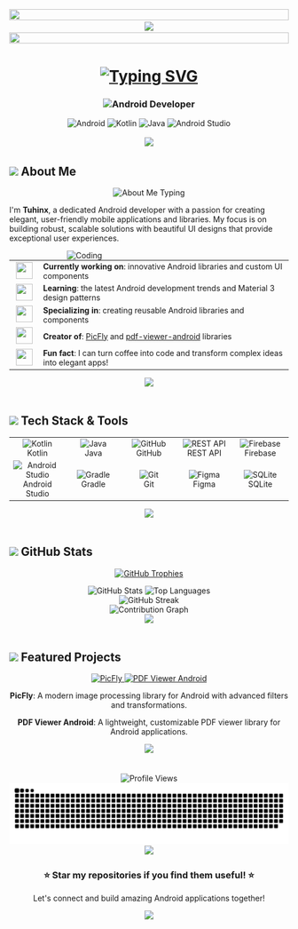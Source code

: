 <div align="center">
  <img src="https://i.imgur.com/dBaSKWF.gif" height="20" width="100%">
  <img src="https://user-images.githubusercontent.com/74038190/212284158-e840e285-664b-44d7-b79b-e264b5e54825.gif" width="400"/>
  <img src="https://i.imgur.com/dBaSKWF.gif" height="20" width="100%">
</div>

<h1 align="center">
  <a href="https://git.io/typing-svg">
    <img src="https://readme-typing-svg.demolab.com?font=Righteous&size=40&duration=4000&pause=1000&center=true&vCenter=true&random=false&width=500&height=70&lines=Hi+There!+%F0%9F%91%8B;I'm+Tuhinx;Android+Developer;App+%26+Library+Creator" alt="Typing SVG" />
  </a>
</h1>

<h3 align="center">
  <img src="https://img.shields.io/badge/Passionate_Android_Developer-3DDC84?style=for-the-badge&logo=android&logoColor=white" alt="Android Developer" />
</h3>

<div align="center">
  <img src="https://img.shields.io/badge/Android-3DDC84?style=for-the-badge&logo=android&logoColor=white" alt="Android" />
  <img src="https://img.shields.io/badge/Kotlin-0095D5?style=for-the-badge&logo=kotlin&logoColor=white" alt="Kotlin" />
  <img src="https://img.shields.io/badge/Java-ED8B00?style=for-the-badge&logo=java&logoColor=white" alt="Java" />
  <img src="https://img.shields.io/badge/Android_Studio-3DDC84?style=for-the-badge&logo=android-studio&logoColor=white" alt="Android Studio" />
</div>

<br/>

<div align="center">
  <img src="https://user-images.githubusercontent.com/73097560/115834477-dbab4500-a447-11eb-908a-139a6edaec5c.gif">
</div>

## <img src="https://media2.giphy.com/media/QssGEmpkyEOhBCb7e1/giphy.gif?cid=ecf05e47a0n3gi1bfqntqmob8g9aid1oyj2wr3ds3mg700bl&rid=giphy.gif" width="25"> About Me

<div align="center">
  <img src="https://readme-typing-svg.demolab.com?font=Fira+Code&size=24&duration=4000&pause=1000&color=F75C7E&center=true&vCenter=true&width=600&height=50&lines=Android+Developer+%7C+UI%2FUX+Enthusiast;Library+Creator+%7C+Problem+Solver;Turning+Ideas+into+Beautiful+Apps" alt="About Me Typing" />
</div>

<div>

  <p align="left" style="margin-right: 20px;">
    I'm <b>Tuhinx</b>, a dedicated Android developer with a passion for creating elegant, user-friendly mobile applications and libraries. My focus is on building robust, scalable solutions with beautiful UI designs that provide exceptional user experiences.
  </p>

  <div align="left">
      <img align="right" alt="Coding" width="400" src="https://cdn.dribbble.com/users/730703/screenshots/6581243/avento.gif">
    <table border="0">
      <tr>
        <td width="40" align="center">
          <img src="https://media.giphy.com/media/juua9i2c2fA0AIp2iq/giphy.gif" width="30" height="30">
        </td>
        <td>
          <b>Currently working on</b>: innovative Android libraries and custom UI components
        </td>
      </tr>
      <tr>
        <td width="40" align="center">
          <img src="https://media.giphy.com/media/1GEATImIxEXVR79Dhk/giphy.gif" width="30" height="30">
        </td>
        <td>
          <b>Learning</b>: the latest Android development trends and Material 3 design patterns
        </td>
      </tr>
      <tr>
        <td width="40" align="center">
          <img src="https://media.giphy.com/media/uhQuegHFqkVYuFMXMQ/giphy.gif" width="30" height="30">
        </td>
        <td>
          <b>Specializing in</b>: creating reusable Android libraries and components
        </td>
      </tr>
      <tr>
        <td width="40" align="center">
          <img src="https://media.giphy.com/media/Y4bzv6DYbYzy8jDnoW/giphy.gif" width="30" height="30">
        </td>
        <td>
          <b>Creator of</b>: <a href="https://github.com/Tuhinx/PicFly">PicFly</a> and <a href="https://github.com/Tuhinx/pdf-viewer-android">pdf-viewer-android</a> libraries
        </td>
      </tr>
      <tr>
        <td width="40" align="center">
          <img src="https://media.giphy.com/media/bn7hlyp0Cmcg0/giphy.gif" width="30" height="30">
        </td>
        <td>
          <b>Fun fact</b>: I can turn coffee into code and transform complex ideas into elegant apps!
        </td>
      </tr>
    </table>
  </div>
</div>

<div align="center">
  <img src="https://user-images.githubusercontent.com/73097560/115834477-dbab4500-a447-11eb-908a-139a6edaec5c.gif">
</div>

<br/>

## <img src="https://media2.giphy.com/media/QssGEmpkyEOhBCb7e1/giphy.gif?cid=ecf05e47a0n3gi1bfqntqmob8g9aid1oyj2wr3ds3mg700bl&rid=giphy.gif" width="25"> Tech Stack & Tools

<table align="center">
  <tr>
    <td align="center" width="96">
      <img src="https://skillicons.dev/icons?i=kotlin" alt="Kotlin" width="65" height="65" />
      <br>Kotlin
    </td>
    <td align="center" width="96">
      <img src="https://techstack-generator.vercel.app/java-icon.svg" alt="Java" width="65" height="65" />
      <br>Java
    </td>
    <td align="center" width="96">
      <img src="https://techstack-generator.vercel.app/github-icon.svg" alt="GitHub" width="65" height="65" />
      <br>GitHub
    </td>
    <td align="center" width="96">
      <img src="https://techstack-generator.vercel.app/restapi-icon.svg" alt="REST API" width="65" height="65" />
      <br>REST API
    </td>
    <td align="center" width="96">
      <img src="https://skillicons.dev/icons?i=firebase" alt="Firebase" width="65" height="65" />
      <br>Firebase
    </td>
  </tr>
  <tr>
    <td align="center" width="96">
      <img src="https://skillicons.dev/icons?i=androidstudio" width="48" height="48" alt="Android Studio" />
      <br>Android Studio
    </td>
    <td align="center" width="96">
      <img src="https://skillicons.dev/icons?i=gradle" width="48" height="48" alt="Gradle" />
      <br>Gradle
    </td>
    <td align="center" width="96">
      <img src="https://skillicons.dev/icons?i=git" width="48" height="48" alt="Git" />
      <br>Git
    </td>
    <td align="center" width="96">
      <img src="https://skillicons.dev/icons?i=figma" width="48" height="48" alt="Figma" />
      <br>Figma
    </td>
    <td align="center" width="96">
      <img src="https://skillicons.dev/icons?i=sqlite" width="48" height="48" alt="SQLite" />
      <br>SQLite
    </td>
  </tr>
</table>

<div align="center" style="display:none">
  <img src="https://img.shields.io/badge/Jetpack_Compose-4285F4?style=for-the-badge&logo=jetpack-compose&logoColor=white" alt="Jetpack Compose" />
  <img src="https://img.shields.io/badge/Material_Design-757575?style=for-the-badge&logo=material-design&logoColor=white" alt="Material Design" />
  <img src="https://img.shields.io/badge/Room-3DDC84?style=for-the-badge&logo=sqlite&logoColor=white" alt="Room" />
  <img src="https://img.shields.io/badge/Retrofit-48B983?style=for-the-badge&logo=square&logoColor=white" alt="Retrofit" />
  <img src="https://img.shields.io/badge/Dagger_Hilt-FF5722?style=for-the-badge&logo=dagger&logoColor=white" alt="Dagger Hilt" />
  <img src="https://img.shields.io/badge/MVVM-0078D7?style=for-the-badge&logo=android&logoColor=white" alt="MVVM" />
  <img src="https://img.shields.io/badge/Clean_Architecture-6DB33F?style=for-the-badge&logo=android&logoColor=white" alt="Clean Architecture" />
</div>

<div align="center">
  <img src="https://user-images.githubusercontent.com/73097560/115834477-dbab4500-a447-11eb-908a-139a6edaec5c.gif">
</div>

<br/>

## <img src="https://media.giphy.com/media/iY8CRBdQXODJSCERIr/giphy.gif" width="25"> GitHub Stats

<p align="center">
  <a href="https://github.com/Tuhinx">
    <img src="https://github-profile-trophy.vercel.app/?username=Tuhinx&theme=radical&no-frame=false&no-bg=true&margin-w=4" alt="GitHub Trophies" />
  </a>
</p>

<div align="center">
  <img width="49%" height="195px" src="https://github-readme-stats.vercel.app/api?username=Tuhinx&show_icons=true&count_private=true&hide_border=true&title_color=ff64da&icon_color=FFE500&text_color=c9d1d9&bg_color=0d1117" alt="GitHub Stats" />
  <img width="41%" height="195px" src="https://github-readme-stats.vercel.app/api/top-langs/?username=Tuhinx&layout=compact&hide_border=true&title_color=ff64da&text_color=ff91a4&bg_color=0d1117" alt="Top Languages" />
</div>

<div align="center">
  <img src="https://github-readme-streak-stats.herokuapp.com/?user=Tuhinx&theme=radical&hide_border=true&stroke=0000&background=0D1117&ring=00bfbf&fire=00bfbf&currStreakLabel=00bfbf" alt="GitHub Streak" />
</div>

<div align="center">
  <img src="https://github-readme-activity-graph.vercel.app/graph?username=Tuhinx&bg_color=0d1117&color=00bfbf&line=00bfbf&point=ffffff&area=true&hide_border=true" alt="Contribution Graph" />
</div>

<div align="center">
  <img src="https://user-images.githubusercontent.com/73097560/115834477-dbab4500-a447-11eb-908a-139a6edaec5c.gif">
</div>

<br/>

## <img src="https://media.giphy.com/media/WFZvB7VIXBgiz3oDXE/giphy.gif" width="25"> Featured Projects

<div align="center">
  <a href="https://github.com/Tuhinx/PicFly">
    <img src="https://github-readme-stats.vercel.app/api/pin/?username=Tuhinx&repo=PicFly&theme=tokyonight&hide_border=true" alt="PicFly" />
  </a>
  <a href="https://github.com/Tuhinx/pdf-viewer-android">
    <img src="https://github-readme-stats.vercel.app/api/pin/?username=Tuhinx&repo=pdf-viewer-android&theme=tokyonight&hide_border=true" alt="PDF Viewer Android" />
  </a>
</div>

<div align="center">
  <p><b>PicFly</b>: A modern image processing library for Android with advanced filters and transformations.</p>
  <p><b>PDF Viewer Android</b>: A lightweight, customizable PDF viewer library for Android applications.</p>
</div>

<div align="center">
  <img src="https://user-images.githubusercontent.com/73097560/115834477-dbab4500-a447-11eb-908a-139a6edaec5c.gif">
</div>

<br/>

<!-- ## 🔗 Connect With Me -->

<div align="center" style="display:none">
  <a href="https://linkedin.com/in/Tuhinx">
    <img src="https://img.shields.io/badge/LinkedIn-0077B5?style=for-the-badge&logo=linkedin&logoColor=white" alt="LinkedIn" />
  </a>
  <a href="https://twitter.com/Tuhinx">
    <img src="https://img.shields.io/badge/Twitter-1DA1F2?style=for-the-badge&logo=twitter&logoColor=white" alt="Twitter" />
  </a>
  <a href="mailto:tuhinx.dev@gmail.com">
    <img src="https://img.shields.io/badge/Email-D14836?style=for-the-badge&logo=gmail&logoColor=white" alt="Email" />
  </a>
  <a href="https://play.google.com/store/apps/developer?id=Tuhinx">
    <img src="https://img.shields.io/badge/Google_Play-414141?style=for-the-badge&logo=google-play&logoColor=white" alt="Google Play" />
  </a>
</div>

<br/>

<div align="center">
  <img src="https://komarev.com/ghpvc/?username=Tuhinx&style=for-the-badge&color=blueviolet" alt="Profile Views" />
</div>

<div align="center">
  <img src="https://raw.githubusercontent.com/platane/snk/output/github-contribution-grid-snake-dark.svg" alt="GitHub Contribution Snake Animation" />
</div>

<div align="center">
  <img src="https://user-images.githubusercontent.com/73097560/115834477-dbab4500-a447-11eb-908a-139a6edaec5c.gif">
</div>

<div align="center">
  <h3>⭐ Star my repositories if you find them useful! ⭐</h3>
  <p>Let's connect and build amazing Android applications together!</p>
  <img src="https://capsule-render.vercel.app/api?type=waving&color=gradient&height=100&section=footer"/>
</div>

